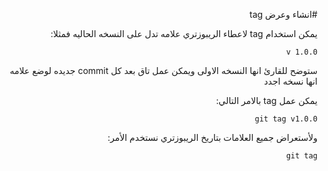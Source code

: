 ﻿<div dir = rtl >

#انشاء وعرض tag 

يمكن استخدام tag لاعطاء الريبوزتري علامه تدل على النسخه الحاليه فمثلا:

`v 1.0.0`

ستوضح للقارئ انها النسخه الاولى ويمكن عمل تاق بعد كل commit جديده لوضع علامه انها نسخه اجدد

يمكن عمل tag بالامر التالي: 

`git tag v1.0.0`

ولأستعراض جميع العلامات بتاريخ الريبوزتري نستخدم
الأمر:

`git tag`


 </dir>
